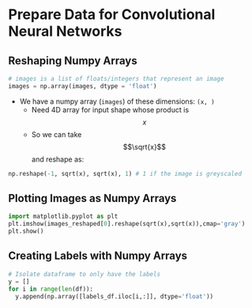 # Prepare Data for Convolutional Neural Networks

## Reshaping Numpy Arrays

```python
# images is a list of floats/integers that represent an image
images = np.array(images, dtype = 'float')  
```

- We have a numpy array (`images`) of these dimensions: `(x, )`
  - Need 4D array for input shape whose product is $$x$$
  - So we can take $$\sqrt{x}$$ and reshape as:

```python
np.reshape(-1, sqrt(x), sqrt(x), 1) # 1 if the image is greyscaled
```

## Plotting Images as Numpy Arrays

```python
import matplotlib.pyplot as plt
plt.imshow(images_reshaped[0].reshape(sqrt(x),sqrt(x)),cmap='gray')
plt.show()
```

## Creating Labels with Numpy Arrays

```python
# Isolate dataframe to only have the labels
y = []
for i in range(len(df)):
  y.append(np.array([labels_df.iloc[i,:]], dtype='float'))
```



